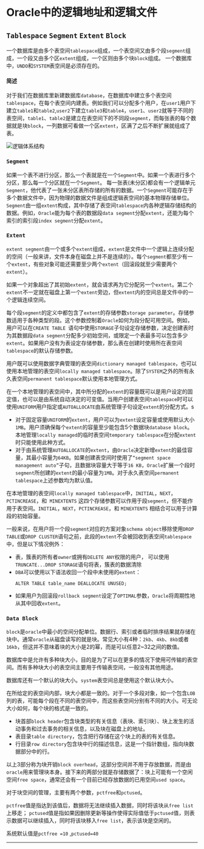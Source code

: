 # Oracle中的逻辑地址和逻辑文件

## `Tablespace` `Segment` `Extent` `Block`

一个数据库是由多个表空间`tablespace`组成，一个表空间又由多个段`segment`组成，一个段又由多个区`extent`组成，一个区则由多个块`block`组成。
一个数据库中，`UNDO`和`SYSTEM`表空间是必须存在的。

#### 简述
对于我们在数据库里新建数据库`database`，在数据库中建立多个表空间`tablespace`，在每个表空间内建表。例如我们可以分配多个用户，在`user1`用户下建立`table1`和`table2`,`user2`下建立`table3`和`table4`，`user1`、`user2`就等于不同的表空间，`table1`、`table2`是建立在表空间下的不同段`segment`，而每张表的每个数据就是块`block`，一列数据可看做一个区`extent`，区满了之后不断扩展就组成了表。

![逻辑体系结构][1]

### `Segment`
如果一个表不进行分区，那么一个表就是在一个`Segment`中。如果一个表进行多个分区，那么每一个分区就在一个`Segment`。
每一张表(未分区)都会有一个逻辑单元`Segment`，他代表了一张未分区表所存储的所有的数据。一个`Segment`可能存在于多个数据文件中，因为物理的数据文件是组成逻辑表空间的基本物理存储单位。
`Segment`由一组`extent`构成，其中存储了表空间`tablespace`内各种逻辑存储结构的数据。例如，`Oracle`能为每个表的数据段`data segment`分配`extent`，还能为每个索引的索引段`index segment`分配`extent`。

### `Extent`
`extent segment`由一个或多个`extent`组成，`extent`是文件中一个逻辑上连续分配的空间（一般来讲，文件本身在磁盘上并不是连续的）。每个`segment`都至少有一个`extent`，有些对象可能还需要至少两个`extent`（回滚段就至少需要两个`extent`）。

如果一个对象超出了其初始`extent`，就会请求再为它分配另一个`extent`。第二个`extent`不一定就在磁盘上第一个`extent`旁边，但`extent`内的空间总是文件中的一个逻辑连续空间。

每个段`segment`的定义中都包含了`extent`的存储参数`storage parameter`。存储参数适用于各种类型的段。这个参数控制着`Oracle`如何为段分配可用空间。例如，用户可以在`CREATE TABLE `语句中使用`STORAGE`子句设定存储参数，决定创建表时为其数据段`data segment`分配多少初始空间，或限定一个表最多可以包含多少`extent`。如果用户没有为表设定存储参数，那么表在创建时使用所在表空间`tablespace`的默认存储参数。

用户既可以使用数据字典管理的表空间`dictionary managed tablespace`，也可以使用本地管理的表空间`locally managed tablespace`。除了`SYSTEM`之外的所有永久表空间`permanent tablespace`默认使用本地管理方式。

在一个本地管理的表空间中，其中所分配的`extent`的容量既可以是用户设定的固定值，也可以是由系统自动决定的可变值。当用户创建表空间`tablespace`时可以使用`UNIFORM`用户指定或`AUTOALLOCATE`由系统管理子句设定`extent`的分配方式。s

- 对于固定容量`UNIFORM`的`extent`，用户可以为`extent`设定容量或使用默认大小`1MB`。用户须确保每个`extent`的容量至少能包含5个数据块`database block`。本地管理`locally managed`的临时表空间`temporary tablespace`在分配`extent`时只能使用此种方式。
- 对于由系统管理`AUTOALLOCATE`的`extent`，由`Oracle`决定新增`extent`的最佳容量，其最小容量为`64KB`。如果创建表空间时使用了`“segment space management auto”`子句，且数据块容量大于等于`16 KB`，`Oracle`扩展一个段时`segment`所创建的`extent`的最小容量为`1MB`。对于永久表空间`permanent tablespace`上述参数均为默认值。

在本地管理的表空间`locally managed tablespace`中，`INITIAL`，`NEXT`，`PCTINCREASE`，和` MINEXTENTS` 这四个存储参数可以作用于段`segment`，但不能作用于表空间。`INITIAL`，`NEXT`，`PCTINCREASE`，和 `MINEXTENTS` 相结合可以用于计算段的初始容量。

一般来说，在用户将一个段`segment`对应的方案对象`schema object`移除使用`DROP TABLE`或`DROP CLUSTER`语句之前，此段的`extent`不会被回收到表空间`tablespace`中，但是以下情况例外：

* 表，簇表的所有者`owner`或拥有`DELETE ANY`权限的用户， 可以使用`TRUNCATE...DROP STORAGE`语句将表，簇表的数据清除
* `DBA`可以使用以下语法收回一个段中未使用的`extent`：
  ```
  ALTER TABLE table_name DEALLOCATE UNUSED;
  ```
* 如果用户为回滚段`rollback segment`设定了`OPTIMAL`参数，`Oracle`将周期性地从其中回收`extent`。


### `Data Block`
`block`是`oracle`中最小的空间分配单位。数据行、索引或者临时排序结果就存储在块中。通常`oracle`从磁盘读写的就是块。常见大小有4种：`2kb`、`4kb`、`8kb`或者`16kb`，但这并不意味着块的大小是2的幂，而是可以任意2~32之间的数值。

数据库中是允许有多种块大小，目的是为了可以在更多的情况下使用可传输的表空间。而有多种块大小的表空间主要用于传输表空间，一般没有其他用途。

数据库还有一个默认的块大小。`system`表空间总是使用这个默认块大小。

在所给定的表空间内部，块大小都是一致的。对于一个多段对象，如一个包含`LOB`列的表，可能每个段在不同的表空间中，而这些表空间分别有不同的大小。可无论大小如何，每个块的格式是一致的。

- 块首部`block header`包含块类型的有关信息（表块、索引块）、块上发生的活动事务和过去事务的相关信息，以及块在磁盘上的地址。
- 表目录`table directory`，包含把行存储在这个块上的表的有关信息。
- 行目录`row directory`包含块中行的描述信息，这是一个指针数组，指向块数据部分中的行。

以上3部分称为块开销`block overhead`，这部分空间并不用于存放数据，而是由`oracle`用来管理块本身。接下来的两部分就是存储数据了：块上可能有一个空闲空间`free space`，通常还会有一个目前已经存放数据的已用空间`used space`。


对于块空间的管理，主要有两个参数，`pctfree`和`pctused`。

`pctfree`值是指达到该值后，数据将无法继续插入数据，同时将该块从`free list`上移走；
`pctused`值是指如果因删除更新等操作使得实际值低于`pctused`值，则表示数据可以继续插入，同时将该块移入`free list`，表示该块是空闲的。

系统默认值是`pctfree =10` ,`pctused=40`


---

[1]:https://images0.cnblogs.com/i/368951/201405/022207599866905.png
